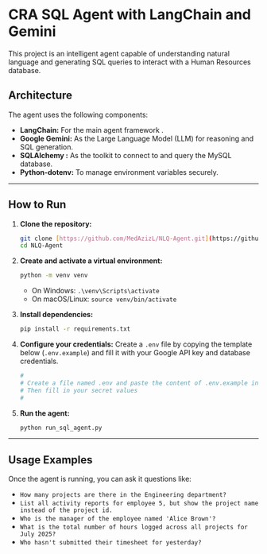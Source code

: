 # CRA SQL Agent with LangChain and Gemini

This project is an intelligent agent capable of understanding natural language and generating SQL queries to interact with a Human Resources database.

## Architecture

The agent uses the following components:
- **LangChain:** For the main agent framework .
- **Google Gemini:** As the Large Language Model (LLM) for reasoning and SQL generation.
- **SQLAlchemy :** As the toolkit to connect to and query the MySQL database.
- **Python-dotenv:** To manage environment variables securely.

---



## How to Run

1.  **Clone the repository:**
    ```bash
    git clone [https://github.com/MedAzizL/NLQ-Agent.git](https://github.com/MedAzizL/NLQ-Agent.git)
    cd NLQ-Agent
    ```

2.  **Create and activate a virtual environment:**
    ```bash
    python -m venv venv
    ```
    - On Windows: `.\venv\Scripts\activate`
    - On macOS/Linux: `source venv/bin/activate`

3.  **Install dependencies:**
    ```bash
    pip install -r requirements.txt
    ```
4.  **Configure your credentials:**
    Create a `.env` file by copying the template below (`.env.example`) and fill it with your Google API key and database credentials.
    ```bash
    #
    # Create a file named .env and paste the content of .env.example into it
    # Then fill in your secret values
    #
    ```

5.  **Run the agent:**
    ```bash
    python run_sql_agent.py
    ```

---

## Usage Examples

Once the agent is running, you can ask it questions like:

- `How many projects are there in the Engineering department?`
- `List all activity reports for employee 5, but show the project name instead of the project id.`
- `Who is the manager of the employee named 'Alice Brown'?`
- `What is the total number of hours logged across all projects for July 2025?`
- `Who hasn't submitted their timesheet for yesterday?`